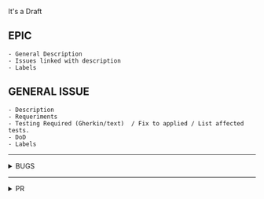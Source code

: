 It's a Draft

## EPIC
    - General Description 
    - Issues linked with description
    - Labels

## GENERAL ISSUE
    - Description 
    - Requeriments
    - Testing Required (Gherkin/text)  / Fix to applied / List affected tests.
    - DoD
    - Labels

---

<details>
  <summary>BUGS</summary>

1. `Title`: The title must be short and descriptive.
2. `Description`: The description must be precise indicating what was detected, you can also add information
       on the cause of the failure if you have information about it.
3. `Details of environment`: In this section considered add all the information related to the environment.
    <table>
        <tbody>
	<tr>
	<td style="width: 175px;">Wazuh version</td>
	<td style="width: 79px;">Installation type</td>
	<td style="width: 97px;">Branch </td>
	<td style="width: 97px;">Platform</td>
	</tr>
	<tr>
	<td style="width: 175px;">-</td>
	<td style="width: 103px;">-</td>
	<td style="width: 97px;">-</td>
	<td style="width: 97px;">-</td>
	</tr>
	</tbody>		 
    </table>

4. `Local_internal_options`: Set local_internal_options.conf. If local internal options are not required please add: **Local internal options** are not required
5. `Step to reproduce`: This section must specify step by step what has been done in order to reproduce the bug. In as much detail as possible.
6. `Current Results`: Add what is the current result after executed "steps to reproduce" 
7. `Expected Results`: Add what is the expected after executed "steps to reproduce" 
8. `Evidence`: This section is for attaching all the evidence, for example, images and videos. Also is for attach file of logs.
9. `Label to add`: Bug, core/{module}, qa/report, qa/report/{subteam}.
10. `Example`: [FIM: Real-time a folder that was deleted and restored/created is not monitored](https://github.com/wazuh/wazuh/issues/12350)

</details>

---

<details>
  <summary>PR</summary>

1. `Title`: The title must be short and descriptive.
   > **Format:** [Type of test][Module][Issue] Brief Description.
2. `Description`: The description must be precise indicating what was detected, you can also add information
       on the cause of the failure if you have information about it.
3. `Related Issue`: In this section add the related issue numbers.
4. `Details of environment`: In this section considered add a table with all the information related to the environment.
    <table>
        <tbody>
	<tr>
	<td style="width: 175px;">Wazuh version</td>
	<td style="width: 79px;">Installation type</td>
	<td style="width: 97px;">Branch </td>
	<td style="width: 97px;">Platform</td>
	</tr>
	</tbody>		 
    </table>

5. `Local_internal_options`: Set local_internal_options.conf. If local internal options are not required please add: **Local internal options** are not required
6. `Step to reproduce`: This section must specify step by step what has been done in order to reproduce the bug. In as much detail as possible.
7. `Test Executions:`
   7.1. `Creator`: Three (3) local executions and three (3) Jenkins executions of the complete test module, on each supported system for the module.
   7.2. `Reviewer`: To approve, the reviewer has to add Three (3) Jenkins executions, **or** One(1) local and One (1) Jenkins execution of the complete test module, on each supported system for the module.
9. `Rules`: List of rules applied to development
   > - [x] Proven that tests **pass** when they have to pass.
   > - [x] Proven that tests **fail** when they have to fail.
   > - [x] Python codebase satisfies PEP-8 style style guide. `pycodestyle --max-line-length=120 --show-source --show-pep8 file.py`.
   > - [x] Python codebase is documented following the Google Style for Python docstrings.
   > - [x] The test is documented in wazuh-qa/docs.
10. `Label to add`: feature/{module}, test/{type of test}, team/qa, subteam/{subteam}.
11. `Example`: [IT - WDB - 2532- Test set_agent_groups WDB command](https://github.com/wazuh/wazuh-qa/pull/2602)

</details>

